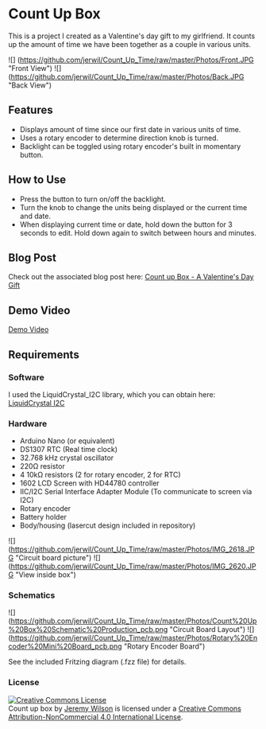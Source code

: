 # Count Up Box

This is a project I created as a Valentine's day gift to my girlfriend. It counts up the amount of time we have been together as a couple in various units.

![] (https://github.com/jerwil/Count_Up_Time/raw/master/Photos/Front.JPG "Front View")
![] (https://github.com/jerwil/Count_Up_Time/raw/master/Photos/Back.JPG "Back View")

## Features

* Displays amount of time since our first date in various units of time.
* Uses a rotary encoder to determine direction knob is turned.
* Backlight can be toggled using rotary encoder's built in momentary button.

## How to Use

* Press the button to turn on/off the backlight.
* Turn the knob to change the units being displayed or the current time and date.
* When displaying current time or date, hold down the button for 3 seconds to edit. Hold down again to switch between hours and minutes.

## Blog Post

Check out the associated blog post here: [Count up Box - A Valentine's Day Gift](http://www.jeremyadamwilson.com/count-up-box/)

## Demo Video

[Demo Video](https://youtu.be/PbRNsSK7r4M)


## Requirements

### Software

I used the LiquidCrystal_I2C library, which you can obtain here: [LiquidCrystal I2C](https://github.com/marcoschwartz/LiquidCrystal_I2C)

### Hardware

* Arduino Nano (or equivalent)
* DS1307 RTC (Real time clock)
* 32.768 kHz crystal oscillator
* 220Ω resistor
* 4 10kΩ resistors (2 for rotary encoder, 2 for RTC)
* 1602 LCD Screen with HD44780 controller
* IIC/I2C Serial Interface Adapter Module (To communicate to screen via I2C)
* Rotary encoder
* Battery holder
* Body/housing (lasercut design included in repository)

![] (https://github.com/jerwil/Count_Up_Time/raw/master/Photos/IMG_2618.JPG "Circuit board picture")
![] (https://github.com/jerwil/Count_Up_Time/raw/master/Photos/IMG_2620.JPG "View inside box")

### Schematics

![] (https://github.com/jerwil/Count_Up_Time/raw/master/Photos/Count%20Up%20Box%20Schematic%20Production_pcb.png "Circuit Board Layout")
![] (https://github.com/jerwil/Count_Up_Time/raw/master/Photos/Rotary%20Encoder%20Mini%20Board_pcb.png "Rotary Encoder Board")

See the included Fritzing diagram (.fzz file) for details.

### License

<a rel="license" href="http://creativecommons.org/licenses/by-nc/4.0/"><img alt="Creative Commons License" style="border-width:0" src="http://i.creativecommons.org/l/by-nc/4.0/88x31.png" /></a><br /><span xmlns:dct="http://purl.org/dc/terms/" property="dct:title">Count up box</span> by <a xmlns:cc="http://creativecommons.org/ns#" href="http://www.JeremyAdamWilson.com">Jeremy Wilson</a> is licensed under a <a rel="license" href="http://creativecommons.org/licenses/by-nc/4.0/">Creative Commons Attribution-NonCommercial 4.0 International License</a>.



